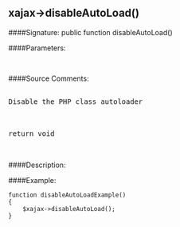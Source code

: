 ## xajax->disableAutoLoad()

####Signature: public function disableAutoLoad()

####Parameters:
<pre>

</pre>
####Source Comments:
<pre>

Disable the PHP class autoloader



return void


</pre>
####Description:


####Example:
```
function disableAutoLoadExample()
{
	$xajax->disableAutoLoad();
}
```